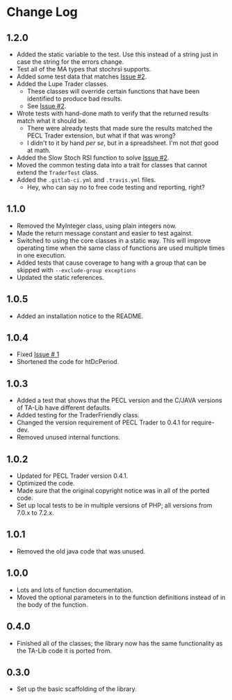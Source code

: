 # Change Log

## 1.2.0
  * Added the static variable to the test. Use this instead of a string just in case the string for the errors change.
  * Test all of the MA types that stochrsi supports.
  * Added some test data that matches [Issue #2](https://github.com/LupeCode/phpTraderNative/issues/2).
  * Added the Lupe Trader classes.
    * These classes will override certain functions that have been identified to produce bad results.
    * See [Issue #2](https://github.com/LupeCode/phpTraderNative/issues/2).
  * Wrote tests with hand-done math to verify that the returned results match what it should be.
    * There were already tests that made sure the results matched the PECL Trader extension, but what if that was wrong?
    * I didn't to it by hand *per se*, but in a spreadsheet. I'm not *that* good at math.
  * Added the Slow Stoch RSI function to solve [Issue #2](https://github.com/LupeCode/phpTraderNative/issues/2).
  * Moved the common testing data into a trait for classes that cannot extend the `TraderTest` class.
  * Added the `.gitlab-ci.yml` and `.travis.yml` files.
    * Hey, who can say no to free code testing and reporting, right?
## 1.1.0
  * Removed the MyInteger class, using plain integers now.
  * Made the return message constant and easier to test against.
  * Switched to using the core classes in a static way. This will improve operating time when the same class of functions are used multiple times in one execution.
  * Added tests that cause coverage to hang with a group that can be skipped with `--exclude-group exceptions`
  * Updated the static references.
## 1.0.5
  * Added an installation notice to the README.
## 1.0.4
  * Fixed [Issue # 1](https://github.com/LupeCode/phpTraderNative/issues/1)
  * Shortened the code for htDcPeriod.
## 1.0.3
  * Added a test that shows that the PECL version and the C/JAVA versions of TA-Lib have different defaults.
  * Added testing for the TraderFriendly class.
  * Changed the version requirement of PECL Trader to 0.4.1 for require-dev.
  * Removed unused internal functions.
## 1.0.2
  * Updated for PECL Trader version 0.4.1.
  * Optimized the code.
  * Made sure that the original copyright notice was in all of the ported code.
  * Set up local tests to be in multiple versions of PHP; all versions from 7.0.x to 7.2.x.
## 1.0.1
  * Removed the old java code that was unused.
## 1.0.0
  * Lots and lots of function documentation.
  * Moved the optional parameters in to the function definitions instead of in the body of the function.
## 0.4.0
  * Finished all of the classes; the library now has the same functionality as the TA-Lib code it is ported from.
## 0.3.0
  * Set up the basic scaffolding of the library.
